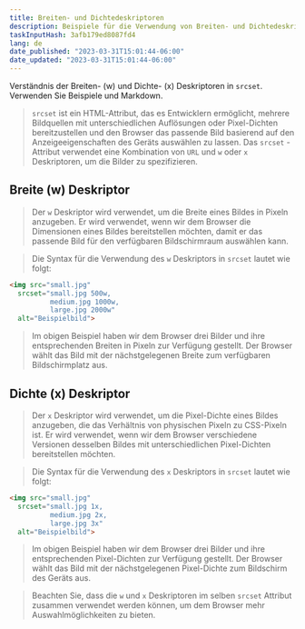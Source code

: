 ```yaml
---
title: Breiten- und Dichtedeskriptoren
description: Beispiele für die Verwendung von Breiten- und Dichtedeskriptoren in `srcset`
taskInputHash: 3afb179ed8087fd4
lang: de
date_published: "2023-03-31T15:01:44-06:00"
date_updated: "2023-03-31T15:01:44-06:00"
---
```

Verständnis der Breiten- (w) und Dichte- (x) Deskriptoren in `srcset`. Verwenden Sie Beispiele und Markdown.

> `srcset` ist ein HTML-Attribut, das es Entwicklern ermöglicht, mehrere Bildquellen mit unterschiedlichen Auflösungen oder Pixel-Dichten bereitzustellen und den Browser das passende Bild basierend auf den Anzeigeeigenschaften des Geräts auswählen zu lassen. Das `srcset` -Attribut verwendet eine Kombination von `URL` und `w` oder `x` Deskriptoren, um die Bilder zu spezifizieren.
## Breite (w) Deskriptor

> Der `w` Deskriptor wird verwendet, um die Breite eines Bildes in Pixeln anzugeben. Er wird verwendet, wenn wir dem Browser die Dimensionen eines Bildes bereitstellen möchten, damit er das passende Bild für den verfügbaren Bildschirmraum auswählen kann.

> Die Syntax für die Verwendung des `w` Deskriptors in `srcset` lautet wie folgt:

```html
<img src="small.jpg"
  srcset="small.jpg 500w,
          medium.jpg 1000w,
          large.jpg 2000w"
  alt="Beispielbild">
```



> Im obigen Beispiel haben wir dem Browser drei Bilder und ihre entsprechenden Breiten in Pixeln zur Verfügung gestellt. Der Browser wählt das Bild mit der nächstgelegenen Breite zum verfügbaren Bildschirmplatz aus.
## Dichte (x) Deskriptor

> Der `x` Deskriptor wird verwendet, um die Pixel-Dichte eines Bildes anzugeben, die das Verhältnis von physischen Pixeln zu CSS-Pixeln ist. Er wird verwendet, wenn wir dem Browser verschiedene Versionen desselben Bildes mit unterschiedlichen Pixel-Dichten bereitstellen möchten.

> Die Syntax für die Verwendung des `x` Deskriptors in `srcset` lautet wie folgt:

```html
<img src="small.jpg"
  srcset="small.jpg 1x,
          medium.jpg 2x,
          large.jpg 3x"
  alt="Beispielbild">
```


> Im obigen Beispiel haben wir dem Browser drei Bilder und ihre entsprechenden Pixel-Dichten zur Verfügung gestellt. Der Browser wählt das Bild mit der nächstgelegenen Pixel-Dichte zum Bildschirm des Geräts aus.

> Beachten Sie, dass die `w` und `x` Deskriptoren im selben `srcset` Attribut zusammen verwendet werden können, um dem Browser mehr Auswahlmöglichkeiten zu bieten.
